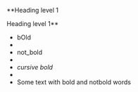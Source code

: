 **Heading level 1

Heading level 1**

* bOld
* 
* not_bold
* 
* _cursive bold_
* 
* Some text with bold and notbold words